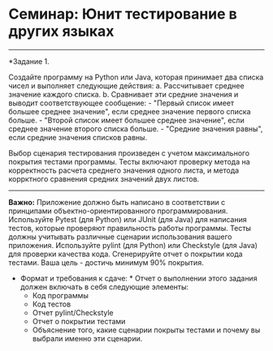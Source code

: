 # Семинар: Юнит тестирование в других языках
------------------------------
*Задание 1.

Создайте программу на Python или Java, которая принимает два списка чисел и выполняет следующие действия:
  a. Рассчитывает среднее значение каждого списка.
  b. Сравнивает эти средние значения и выводит соответствующее сообщение:
     - "Первый список имеет большее среднее значение", если среднее значение первого списка больше.
     - "Второй список имеет большее среднее значение", если среднее значение второго списка больше.
     - "Средние значения равны", если средние значения списков равны.


Выбор сценария тестирования произведен с учетом максимального покрытия тестами программы.
Тесты включают проверку метода на корректность расчета среднего значения одного листа,
и метода коррктного сравнения средних значений двух листов.

------------------------------
**Важно:**
Приложение должно быть написано в соответствии с принципами объектно-ориентированного программирования.
Используйте Pytest (для Python) или JUnit (для Java) для написания тестов, которые проверяют правильность 
работы программы. Тесты должны учитывать различные сценарии использования вашего приложения.
Используйте pylint (для Python) или Checkstyle (для Java) для проверки качества кода.
Сгенерируйте отчет о покрытии кода тестами. Ваша цель - достичь минимум 90% покрытия.

* Формат и требования к сдаче: *
Отчет о выполнении этого задания должен включать в себя следующие элементы:
    - Код программы
    - Код тестов
    - Отчет pylint/Checkstyle
    - Отчет о покрытии тестами
    - Объяснение того, какие сценарии покрыты тестами и почему вы выбрали именно эти сценарии.